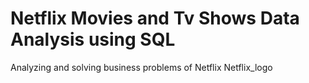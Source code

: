 # Netflix Movies and Tv Shows Data Analysis using SQL
Analyzing and solving business problems of Netflix
Netflix_logo[](https://github.com/Rakesh121425/Netflix_sql_project/blob/main/netflix_logo.jpg)
